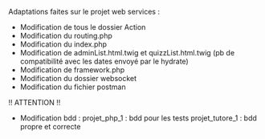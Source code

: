 Adaptations faites sur le projet web services :
- Modification de tous le dossier Action
- Modification du routing.php
- Modification du index.php
- Modification de adminList.html.twig et quizzList.html.twig (pb de compatibilité avec les dates envoyé par le hydrate)
- Modification de framework.php
- Modification du dossier websocket
- Modification du fichier postman

!! ATTENTION !!
- Modification bdd :
    projet_php_1 : bdd pour les tests
    projet_tutore_1 : bdd propre et correcte